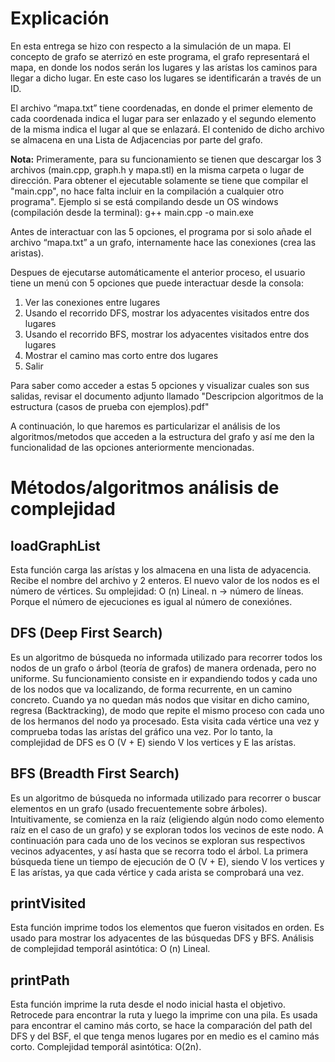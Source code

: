 # Explicación

En esta entrega se hizo con respecto a la simulación de un mapa. El concepto de grafo se aterrizó en este programa, el grafo representará el mapa, en donde los nodos serán los lugares y las arístas los caminos para llegar a dicho lugar. En este caso los lugares se identificarán a través de un ID.

El archivo “mapa.txt” tiene coordenadas, en donde el primer elemento de cada coordenada indica el lugar para ser enlazado y el segundo elemento de la misma indica el lugar al que se enlazará. El contenido de dicho archivo se almacena en una Lista de Adjacencias por parte del grafo.

**Nota:** Primeramente, para su funcionamiento se tienen que descargar los 3 archivos (main.cpp, graph.h y mapa.stl) en la misma carpeta o lugar de dirección. Para obtener el ejecutable solamente se tiene que compilar el "main.cpp", no hace falta incluir en la compilación a cualquier otro programa". Ejemplo si se está compilando desde un OS windows (compilación desde la terminal): g++ main.cpp -o main.exe

Antes de interactuar con las 5 opciones, el programa por si solo añade el archivo “mapa.txt” a un grafo, internamente hace las conexiones (crea las aristas). 

Despues de ejecutarse automáticamente el anterior proceso, el usuario tiene un menú con 5 opciones que puede interactuar desde la consola:

1. Ver las conexiones entre lugares
2. Usando el recorrido DFS, mostrar los adyacentes visitados entre dos lugares
3. Usando el recorrido BFS, mostrar los adyacentes visitados entre dos lugares
4. Mostrar el camino mas corto entre dos lugares
5. Salir

Para saber como acceder a estas 5 opciones y visualizar cuales son sus salidas, revisar el documento adjunto llamado "Descripcion algoritmos de la estructura (casos de prueba con ejemplos).pdf"

A continuación, lo que haremos es particularizar el análisis de los algoritmos/metodos que acceden a la estructura del grafo y así me den la funcionalidad de las opciones anteriormente mencionadas.

# Métodos/algoritmos análisis de complejidad

## loadGraphList

Esta función carga las arístas y los almacena en una lista de adyacencia. Recibe el nombre del archivo y 2 enteros. El nuevo valor de los nodos es el número de vértices. Su omplejidad: O (n) Lineal. n -> número de líneas. Porque el número de ejecuciones es igual al número de conexiónes.

## DFS (Deep First Search)

Es un algoritmo de búsqueda no informada utilizado para recorrer todos los nodos de un grafo o árbol (teoría de grafos) de manera ordenada, pero no uniforme. Su funcionamiento consiste en ir expandiendo todos y cada uno de los nodos que va localizando, de forma recurrente, en un camino concreto. Cuando ya no quedan más nodos que visitar en dicho camino, regresa (Backtracking), de modo que repite el mismo proceso con cada uno de los hermanos del nodo ya procesado. Esta visita cada vértice una vez y comprueba todas las arístas del gráfico una vez. Por lo tanto, la complejidad de DFS es O (V + E) siendo V los vertices y E las arístas.

## BFS (Breadth First Search)

Es un algoritmo de búsqueda no informada utilizado para recorrer o buscar elementos en un grafo (usado frecuentemente sobre árboles). Intuitivamente, se comienza en la raíz (eligiendo algún nodo como elemento raíz en el caso de un grafo) y se exploran todos los vecinos de este nodo. A continuación para cada uno de los vecinos se exploran sus respectivos vecinos adyacentes, y así hasta que se recorra todo el árbol. La primera búsqueda tiene un tiempo de ejecución de O (V + E), siendo V los vertices y E las arístas, ya que cada vértice y cada arista se comprobará una vez.

## printVisited

Esta función imprime todos los elementos que fueron visitados en orden. Es usado para mostrar los adyacentes de las búsquedas DFS y BFS. Análisis de complejidad temporál asintótica: O (n) Lineal.

## printPath

Esta función imprime la ruta desde el nodo inicial hasta el objetivo. Retrocede para encontrar la ruta y luego la imprime con una pila. Es usada para encontrar el camino más corto, se hace la comparación del path del DFS y del BSF, el que tenga menos lugares por en medio es el camino más corto. Complejidad temporál asintótica: O(2n).
